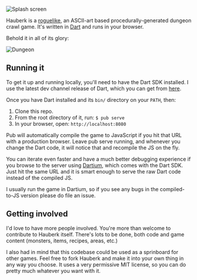 ![Splash screen][splash]

Hauberk is a [roguelike][], an ASCII-art based procedurally-generated dungeon crawl game. It's written in [Dart] and runs in your browser.

Behold it in all of its glory:

![Dungeon][]

## Running it

To get it up and running locally, you'll need to have the Dart SDK installed.
I use the latest dev channel release of Dart, which you can get from
[here][sdk].

Once you have Dart installed and its `bin/` directory on your `PATH`, then:
 
1. Clone this repo.
2. From the root directory of it, run: `$ pub serve`
3. In your browser, open: `http://localhost:8080`

Pub will automatically compile the game to JavaScript if you hit that URL with
a production browser. Leave pub serve running, and whenever you change the Dart
code, it will notice that and recompile the JS on the fly.

You can iterate even faster and have a much better debugging experience if you
browse to the server using [Dartium][], which comes with the Dart SDK. Just hit
the same URL and it is smart enough to serve the raw Dart code instead of the
compiled JS.

I usually run the game in Dartium, so if you see any bugs in the compiled-to-JS
version please do file an issue.

## Getting involved

I'd love to have more people involved. You're more than welcome to contribute
to Hauberk itself. There's lots to be done, both code and game content
(monsters, items, recipes, areas, etc.)

I also had in mind that this codebase could be used as a sprinboard for other
games. Feel free to fork Hauberk and make it into your own thing in any way
you choose. It uses a very permissive MIT license, so you can do pretty much
whatever you want with it.

[roguelike]: http://en.wikipedia.org/wiki/Roguelike
[dart]: http://dartlang.org
[splash]: http://i.imgur.com/qWq2UU7.gif
[dungeon]: http://i.imgur.com/0Lrc3dn.gif
[sdk]: https://www.dartlang.org/tools/download.html
[dartium]: https://www.dartlang.org/tools/dartium/